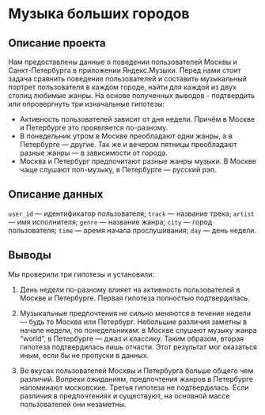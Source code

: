 # Музыка больших городов

## Описание проекта

Нам предоставлены данные о поведении пользователей Москвы и Санкт-Петербурга в приложении Яндекс.Музыки. Перед нами стоит задача сравнить поведение пользователей и составить музыкальный портрет пользователя в каждом городе, найти для каждой из двух столиц любимые жанры. На основе полученных выводов - подтвердить или опровергнуть три изначальные гипотезы:
- Активность пользователей зависит от дня недели. Причём в Москве и Петербурге это проявляется по-разному.
- В понедельник утром в Москве преобладают одни жанры, а в Петербурге — другие. Так же и вечером пятницы преобладают разные жанры — в зависимости от города.
- Москва и Петербург предпочитают разные жанры музыки. В Москве чаще слушают поп-музыку, в Петербурге — русский рэп.

## Описание данных

`user_id` — идентификатор пользователя;
`track` — название трека;
`artist` — имя исполнителя;
`genre` — название жанра;
`city` — город пользователя;
`time` — время начала прослушивания;
`day` — день недели.

## Выводы

Мы проверили три гипотезы и установили:

1. День недели по-разному влияет на активность пользователей в Москве и Петербурге.
Первая гипотеза полностью подтвердилась.

2. Музыкальные предпочтения не сильно меняются в течение недели — будь то Москва или Петербург. Небольшие различия заметны в начале недели, по понедельникам:
в Москве слушают музыку жанра “world”, в Петербурге — джаз и классику.
Таким образом, вторая гипотеза подтвердилась лишь отчасти. Этот результат мог оказаться иным, если бы не пропуски в данных.

3. Во вкусах пользователей Москвы и Петербурга больше общего чем различий. Вопреки ожиданиям, предпочтения жанров в Петербурге напоминают московские.
Третья гипотеза не подтвердилась. Если различия в предпочтениях и существуют, на основной массе пользователей они незаметны.
